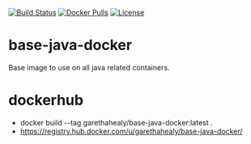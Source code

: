 [![Build Status](https://travis-ci.org/garethahealy/base-java-docker.svg?branch=master)](https://travis-ci.org/garethahealy/base-java-docker)
[![Docker Pulls](https://img.shields.io/docker/pulls/garethahealy/base-java-docker.svg)]()
[![License](https://img.shields.io/hexpm/l/plug.svg?maxAge=2592000)]()

# base-java-docker
Base image to use on all java related containers.

# dockerhub
- docker build --tag garethahealy/base-java-docker:latest .
- https://registry.hub.docker.com/u/garethahealy/base-java-docker/

